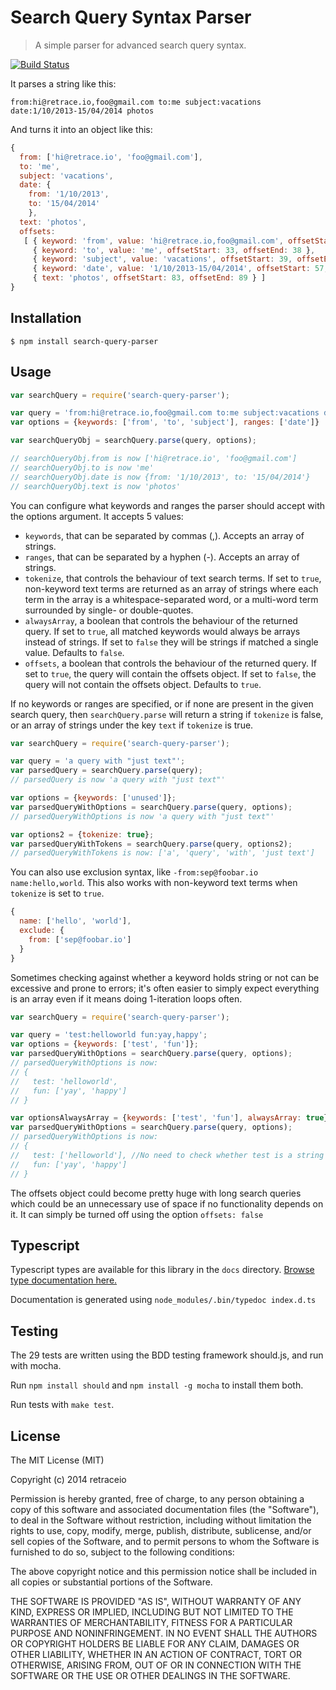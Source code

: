 # Search Query Syntax Parser

> A simple parser for advanced search query syntax.

[![Build Status](https://travis-ci.org/nepsilon/search-query-parser.svg?branch=master)](https://travis-ci.org/nepsilon/search-query-parser)

It parses a string like this:
```
from:hi@retrace.io,foo@gmail.com to:me subject:vacations date:1/10/2013-15/04/2014 photos
```

And turns it into an object like this:

```javascript
{
  from: ['hi@retrace.io', 'foo@gmail.com'],
  to: 'me',
  subject: 'vacations',
  date: {
    from: '1/10/2013',
    to: '15/04/2014'
    },
  text: 'photos',
  offsets: 
   [ { keyword: 'from', value: 'hi@retrace.io,foo@gmail.com', offsetStart: 0, offsetEnd: 32 },
     { keyword: 'to', value: 'me', offsetStart: 33, offsetEnd: 38 },
     { keyword: 'subject', value: 'vacations', offsetStart: 39, offsetEnd: 56 },
     { keyword: 'date', value: '1/10/2013-15/04/2014', offsetStart: 57, offsetEnd: 82 },
     { text: 'photos', offsetStart: 83, offsetEnd: 89 } ]
}
```

## Installation

```shell
$ npm install search-query-parser
```

## Usage

```javascript
var searchQuery = require('search-query-parser');

var query = 'from:hi@retrace.io,foo@gmail.com to:me subject:vacations date:1/10/2013-15/04/2014 photos';
var options = {keywords: ['from', 'to', 'subject'], ranges: ['date']}

var searchQueryObj = searchQuery.parse(query, options);

// searchQueryObj.from is now ['hi@retrace.io', 'foo@gmail.com']
// searchQueryObj.to is now 'me'
// searchQueryObj.date is now {from: '1/10/2013', to: '15/04/2014'}
// searchQueryObj.text is now 'photos'
```

You can configure what keywords and ranges the parser should accept with the options argument.
It accepts 5 values:
* `keywords`, that can be separated by commas (,). Accepts an array of strings.
* `ranges`, that can be separated by a hyphen (-). Accepts an array of strings.
* `tokenize`, that controls the behaviour of text search terms. If set to `true`, non-keyword text terms are returned as an array of strings where each term in the array is a whitespace-separated word, or a multi-word term surrounded by single- or double-quotes.
* `alwaysArray`, a boolean that controls the behaviour of the returned query. If set to `true`, all matched keywords would always be arrays instead of strings. If set to `false` they will be strings if matched a single value. Defaults to `false`.
* `offsets`, a boolean that controls the behaviour of the returned query. If set to `true`, the query will contain the offsets object. If set to `false`, the query will not contain the offsets object. Defaults to `true`.

If no keywords or ranges are specified, or if none are present in the given search query, then `searchQuery.parse` will return a string if `tokenize` is false, or an array of strings under the key `text` if `tokenize` is true.

```javascript
var searchQuery = require('search-query-parser');

var query = 'a query with "just text"';
var parsedQuery = searchQuery.parse(query);
// parsedQuery is now 'a query with "just text"'

var options = {keywords: ['unused']};
var parsedQueryWithOptions = searchQuery.parse(query, options);
// parsedQueryWithOptions is now 'a query with "just text"'

var options2 = {tokenize: true};
var parsedQueryWithTokens = searchQuery.parse(query, options2);
// parsedQueryWithTokens is now: ['a', 'query', 'with', 'just text']
```

You can also use exclusion syntax, like `-from:sep@foobar.io name:hello,world`. This also works with non-keyword text terms when `tokenize` is set to `true`. 

```javascript
{
  name: ['hello', 'world'],
  exclude: {
    from: ['sep@foobar.io']
  }
}
```

Sometimes checking against whether a keyword holds string or not can be excessive and prone to errors; it's often easier to simply expect everything is an array even if it means doing 1-iteration loops often.

```javascript
var searchQuery = require('search-query-parser');

var query = 'test:helloworld fun:yay,happy';
var options = {keywords: ['test', 'fun']};
var parsedQueryWithOptions = searchQuery.parse(query, options);
// parsedQueryWithOptions is now:
// {
//   test: 'helloworld',
//   fun: ['yay', 'happy']
// }

var optionsAlwaysArray = {keywords: ['test', 'fun'], alwaysArray: true};
var parsedQueryWithOptions = searchQuery.parse(query, options);
// parsedQueryWithOptions is now:
// {
//   test: ['helloworld'], //No need to check whether test is a string or not!
//   fun: ['yay', 'happy']
// }
```

The offsets object could become pretty huge with long search queries which could be an unnecessary use of space if no functionality depends on it. It can simply be turned off using the option `offsets: false`

## Typescript

Typescript types are available for this library in the `docs` directory.
[Browse type documentation here.](docs/README.md)

Documentation is generated using `node_modules/.bin/typedoc index.d.ts`

## Testing

The 29 tests are written using the BDD testing framework should.js, and run with mocha.

Run `npm install should` and `npm install -g mocha` to install them both.

Run tests with `make test`.

## License

The MIT License (MIT)

Copyright (c) 2014 retraceio

Permission is hereby granted, free of charge, to any person obtaining a copy
of this software and associated documentation files (the "Software"), to deal
in the Software without restriction, including without limitation the rights
to use, copy, modify, merge, publish, distribute, sublicense, and/or sell
copies of the Software, and to permit persons to whom the Software is
furnished to do so, subject to the following conditions:

The above copyright notice and this permission notice shall be included in all
copies or substantial portions of the Software.

THE SOFTWARE IS PROVIDED "AS IS", WITHOUT WARRANTY OF ANY KIND, EXPRESS OR
IMPLIED, INCLUDING BUT NOT LIMITED TO THE WARRANTIES OF MERCHANTABILITY,
FITNESS FOR A PARTICULAR PURPOSE AND NONINFRINGEMENT. IN NO EVENT SHALL THE
AUTHORS OR COPYRIGHT HOLDERS BE LIABLE FOR ANY CLAIM, DAMAGES OR OTHER
LIABILITY, WHETHER IN AN ACTION OF CONTRACT, TORT OR OTHERWISE, ARISING FROM,
OUT OF OR IN CONNECTION WITH THE SOFTWARE OR THE USE OR OTHER DEALINGS IN THE
SOFTWARE.
